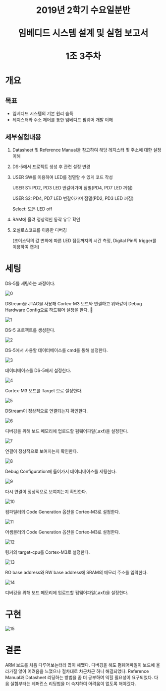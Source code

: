 <h1 align="center">
	2019년 2학기 수요일분반<br><br>
	임베디드 시스템 설계 및 실험 보고서<br><br>
	1조 3주차
</h1>

# 개요

## 목표

- 임베디드 시스템의 기본 원리 습득
- 레지스터와 주소 제어를 통한 임베디드 펌웨어 개발 이해

## 세부실험내용

1. Datasheet 및 Reference Manual을 참고하여 해당 레지스터 및 주소에 대한 설정 이해

2. DS-5에서 프로젝트 생성 후 관련 설정 변경

3. USER SW를 이용하여 LED를 점멸할 수 있게 코드 작성

   USER S1: PD2, PD3 LED 번갈아가며 점멸(PD4, PD7 LED 꺼짐)

   USER S2: PD4, PD7 LED 번갈아가며 점멸(PD2, PD3 LED 꺼짐)

   Select: 모든 LED off

4. RAM에 올려 정상적인 동작 유무 확인

5. 오실로스코프를 이용한 디버깅

   (조이스틱의 값 변화에 따른 LED 점등까지의 시간 측정, Digital Pin의 trigger를 이용하여 캡처)

# 세팅

DS-5를 세팅하는 과정이다.

![0](./report/screenshots/0.png)

DStream을 JTAG을 사용해 Cortex-M3 보드와 연결하고 위와같이 Debug Hardware Config으로 하드웨어 설정을 한다.


![1](./report/screenshots/1.png)

DS-5 프로젝트를 생성한다.

![2](./report/screenshots/2.png)

DS-5에서 사용할 데이터베이스를 cmd를 통해 설정한다.

![3](./report/screenshots/3.png)

데이터베이스를 DS-5에서 설정한다.

![4](./report/screenshots/4.png)

Cortex-M3 보드를 Target 으로 설정한다.

![5](./report/screenshots/5.png)

DStream이 정상적으로 연결되는지 확인한다.

![6](./report/screenshots/6.png)

디버깅을 위해 보드 메모리에 업로드할 펌웨어파일(.axf)을 설정한다.

![7](./report/screenshots/7.png)

연결이 정상적으로 보여지는지 확인한다.

![8](./report/screenshots/8.png)

Debug Configuration에 들어가서 데이터베이스를 세팅한다.

![9](./report/screenshots/9.png)

다시 연결이 정상적으로 보여지는지 확인한다.

![10](./report/screenshots/10.png)

컴파일러의 Code Generation 옵션을 Cortex-M3로 설정한다.

![11](./report/screenshots/11.png)

어셈블러의 Code Generation 옵션을 Cortex-M3로 설정한다.

![12](./report/screenshots/12.png)

링커의 target-cpu를 Cortex-M3로 설정한다.

![13](./report/screenshots/13.png)

RO base address와 RW base address에 SRAM의 메모리 주소를 입력한다.

![14](./report/screenshots/14.png)

디버깅을 위해 보드 메모리에 업로드할 펌웨어파일(.axf)을 설정한다.

# 구현

![15](./report/screenshots/15.png)


# 결론
ARM 보드를 처음 다루어보는터라 많이 헤맸다. 디버깅을 해도 펌웨어파일이 보드에 올라가질 않아 어려움을 느꼈으나 절차대로 차근차근 하니 해결되었다. Reference Manual과 Datasheet 리딩하는 방법을 좀 더 공부하여 익힐 필요성이 요구되었다. 다음 실험부터는 레퍼런스 리딩법을 더 숙지하여 어려움이 없도록 해야겠다.